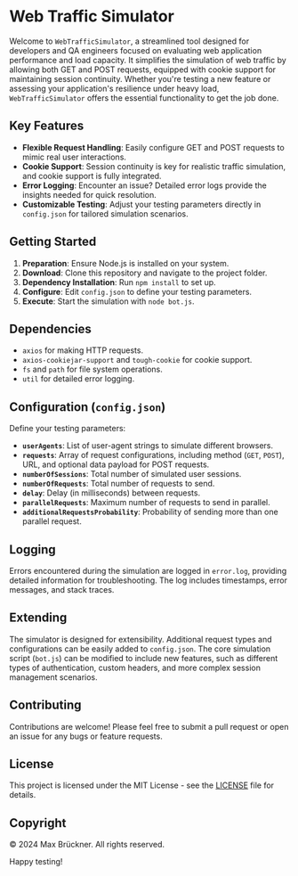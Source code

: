 # Web Traffic Simulator

Welcome to `WebTrafficSimulator`, a streamlined tool designed for developers and QA engineers focused on evaluating web application performance and load capacity. It simplifies the simulation of web traffic by allowing both GET and POST requests, equipped with cookie support for maintaining session continuity. Whether you're testing a new feature or assessing your application's resilience under heavy load, `WebTrafficSimulator` offers the essential functionality to get the job done.

## Key Features

- **Flexible Request Handling**: Easily configure GET and POST requests to mimic real user interactions.
- **Cookie Support**: Session continuity is key for realistic traffic simulation, and cookie support is fully integrated.
- **Error Logging**: Encounter an issue? Detailed error logs provide the insights needed for quick resolution.
- **Customizable Testing**: Adjust your testing parameters directly in `config.json` for tailored simulation scenarios.

## Getting Started

1. **Preparation**: Ensure Node.js is installed on your system.
2. **Download**: Clone this repository and navigate to the project folder.
3. **Dependency Installation**: Run `npm install` to set up.
4. **Configure**: Edit `config.json` to define your testing parameters.
5. **Execute**: Start the simulation with `node bot.js`.

## Dependencies

- `axios` for making HTTP requests.
- `axios-cookiejar-support` and `tough-cookie` for cookie support.
- `fs` and `path` for file system operations.
- `util` for detailed error logging.

## Configuration (`config.json`)

Define your testing parameters:

- **`userAgents`**: List of user-agent strings to simulate different browsers.
- **`requests`**: Array of request configurations, including method (`GET`, `POST`), URL, and optional data payload for POST requests.
- **`numberOfSessions`**: Total number of simulated user sessions.
- **`numberOfRequests`**: Total number of requests to send.
- **`delay`**: Delay (in milliseconds) between requests.
- **`parallelRequests`**: Maximum number of requests to send in parallel.
- **`additionalRequestsProbability`**: Probability of sending more than one parallel request.

## Logging

Errors encountered during the simulation are logged in `error.log`, providing detailed information for troubleshooting. The log includes timestamps, error messages, and stack traces.

## Extending

The simulator is designed for extensibility. Additional request types and configurations can be easily added to `config.json`. The core simulation script (`bot.js`) can be modified to include new features, such as different types of authentication, custom headers, and more complex session management scenarios.

## Contributing

Contributions are welcome! Please feel free to submit a pull request or open an issue for any bugs or feature requests.

## License

This project is licensed under the MIT License - see the [LICENSE](LICENSE) file for details.

## Copyright
© 2024 Max Brückner. All rights reserved.

Happy testing!
